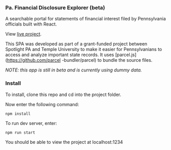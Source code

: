 ### Pa. Financial Disclosure Explorer (beta)
A searchable portal for statements of financial interest filed by Pennsylvania officials built with React.

View [live project](https://interactives.data.spotlightpa.org/2020/financial-dislosure-explorer/).

This SPA was developed as part of a grant-funded project between Spotlight PA and Temple University to make it easier
 for Pennsylvanians to access and analyze important state records. It uses [parcel.js](https://github.com/parcel
 -bundler/parcel) to bundle the source files.

*NOTE: this app is still in beta and is currently using dummy data.*

### Install

To install, clone this repo and cd into the project folder.

Now enter the following command:

```npm install```

To run dev server, enter:

```npm run start```

You should be able to view the project at localhost:1234
